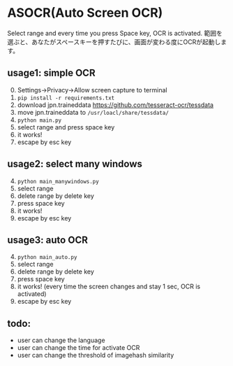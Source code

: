 # ASOCR(Auto Screen OCR)
Select range and every time you press Space key, OCR is activated.
範囲を選ぶと、あなたがスペースキーを押すたびに、画面が変わる度にOCRが起動します。

## usage1: simple OCR
0. Settings->Privacy->Allow screen capture to terminal
1. `pip install -r requirements.txt`
2. download jpn.traineddata
https://github.com/tesseract-ocr/tessdata
3. move jpn.traineddata to `/usr/loacl/share/tessdata/`
4. `python main.py`
5. select range and press space key
6. it works!
7. escape by esc key

## usage2: select many windows
4. `python main_manywindows.py`
5. select range
6. delete range by delete key
7. press space key
8. it works!
9. escape by esc key

## usage3: auto OCR
4. `python main_auto.py`
5. select range
6. delete range by delete key
7. press space key
8. it works! (every time the screen changes and stay 1 sec, OCR is activated)
9. escape by esc key

## todo:
- user can change the language
- user can change the time for activate OCR
- user can change the threshold of imagehash similarity